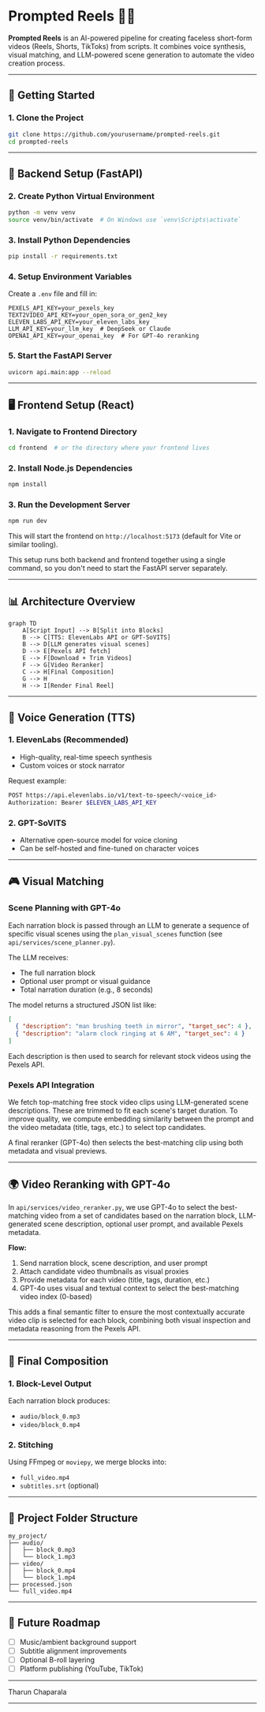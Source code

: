 # Prompted Reels 🎥🤖

**Prompted Reels** is an AI-powered pipeline for creating faceless short-form videos (Reels, Shorts, TikToks) from scripts. It combines voice synthesis, visual matching, and LLM-powered scene generation to automate the video creation process.

---

## 🚀 Getting Started

### 1. Clone the Project

```bash
git clone https://github.com/yourusername/prompted-reels.git
cd prompted-reels
```

---

## 🐍 Backend Setup (FastAPI)

### 2. Create Python Virtual Environment

```bash
python -m venv venv
source venv/bin/activate  # On Windows use `venv\Scripts\activate`
```

### 3. Install Python Dependencies

```bash
pip install -r requirements.txt
```

### 4. Setup Environment Variables

Create a `.env` file and fill in:

```env
PEXELS_API_KEY=your_pexels_key
TEXT2VIDEO_API_KEY=your_open_sora_or_gen2_key
ELEVEN_LABS_API_KEY=your_eleven_labs_key
LLM_API_KEY=your_llm_key  # DeepSeek or Claude
OPENAI_API_KEY=your_openai_key  # For GPT-4o reranking
```

### 5. Start the FastAPI Server

```bash
uvicorn api.main:app --reload
```

---

## 🖥️ Frontend Setup (React)

### 1. Navigate to Frontend Directory

```bash
cd frontend  # or the directory where your frontend lives
```

### 2. Install Node.js Dependencies

```bash
npm install
```

### 3. Run the Development Server

```bash
npm run dev
```

This will start the frontend on `http://localhost:5173` (default for Vite or similar tooling).

This setup runs both backend and frontend together using a single command, so you don't need to start the FastAPI server separately.

---

## 📊 Architecture Overview

```mermaid
graph TD
    A[Script Input] --> B[Split into Blocks]
    B --> C[TTS: ElevenLabs API or GPT-SoVITS]
    B --> D[LLM generates visual scenes]
    D --> E[Pexels API fetch]
    E --> F[Download + Trim Videos]
    F --> G[Video Reranker]
    C --> H[Final Composition]
    G --> H
    H --> I[Render Final Reel]
```

---

## 🎤 Voice Generation (TTS)

### 1. ElevenLabs (Recommended)

* High-quality, real-time speech synthesis
* Custom voices or stock narrator

Request example:

```bash
POST https://api.elevenlabs.io/v1/text-to-speech/<voice_id>
Authorization: Bearer $ELEVEN_LABS_API_KEY
```

### 2. GPT-SoVITS

* Alternative open-source model for voice cloning
* Can be self-hosted and fine-tuned on character voices

---

## 🎮 Visual Matching

### Scene Planning with GPT-4o

Each narration block is passed through an LLM to generate a sequence of specific visual scenes using the `plan_visual_scenes` function (see `api/services/scene_planner.py`).

The LLM receives:

* The full narration block
* Optional user prompt or visual guidance
* Total narration duration (e.g., 8 seconds)

The model returns a structured JSON list like:

```json
[
  { "description": "man brushing teeth in mirror", "target_sec": 4 },
  { "description": "alarm clock ringing at 6 AM", "target_sec": 4 }
]
```

Each description is then used to search for relevant stock videos using the Pexels API.

### Pexels API Integration

We fetch top-matching free stock video clips using LLM-generated scene descriptions. These are trimmed to fit each scene's target duration. To improve quality, we compute embedding similarity between the prompt and the video metadata (title, tags, etc.) to select top candidates.

A final reranker (GPT-4o) then selects the best-matching clip using both metadata and visual previews.

---

## 🌍 Video Reranking with GPT-4o

In `api/services/video_reranker.py`, we use GPT-4o to select the best-matching video from a set of candidates based on the narration block, LLM-generated scene description, optional user prompt, and available Pexels metadata.

**Flow:**

1. Send narration block, scene description, and user prompt
2. Attach candidate video thumbnails as visual proxies
3. Provide metadata for each video (title, tags, duration, etc.)
4. GPT-4o uses visual and textual context to select the best-matching video index (0-based)

This adds a final semantic filter to ensure the most contextually accurate video clip is selected for each block, combining both visual inspection and metadata reasoning from the Pexels API.

---

## 🎨 Final Composition

### 1. Block-Level Output

Each narration block produces:

* `audio/block_0.mp3`
* `video/block_0.mp4`

### 2. Stitching

Using FFmpeg or `moviepy`, we merge blocks into:

* `full_video.mp4`
* `subtitles.srt` (optional)

---

## 📁 Project Folder Structure

```
my_project/
├── audio/
│   ├── block_0.mp3
│   └── block_1.mp3
├── video/
│   ├── block_0.mp4
│   └── block_1.mp4
├── processed.json
└── full_video.mp4
```

---

## 🌱 Future Roadmap

* [ ] Music/ambient background support
* [ ] Subtitle alignment improvements
* [ ] Optional B-roll layering
* [ ] Platform publishing (YouTube, TikTok)

---

Tharun Chaparala

---